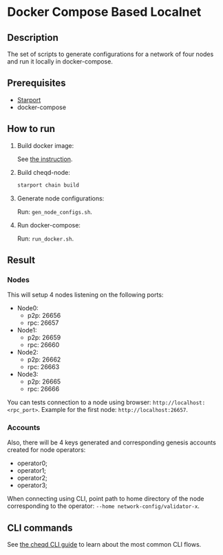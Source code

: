 # Docker Compose Based Localnet

## Description

The set of scripts to generate configurations for a network of four nodes and run it locally in docker-compose.

## Prerequisites

* [Starport](https://docs.starport.network/guide/install.html)
* docker-compose

## How to run

1.  Build docker image:

    See [the instruction](../setup-and-configure/docker-install.md).
2.  Build cheqd-node:

    ```bash
    starport chain build
    ```
3.  Generate node configurations:

    Run: `gen_node_configs.sh`.
4.  Run docker-compose:

    Run: `run_docker.sh`.

## Result

### Nodes

This will setup 4 nodes listening on the following ports:

* Node0:
  * p2p: 26656
  * rpc: 26657
* Node1:
  * p2p: 26659
  * rpc: 26660
* Node2:
  * p2p: 26662
  * rpc: 26663
* Node3:
  * p2p: 26665
  * rpc: 26666

You can tests connection to a node using browser: `http://localhost:<rpc_port>`. Example for the first node: `http://localhost:26657`.

### Accounts

Also, there will be 4 keys generated and corresponding genesis accounts created for node operators:

* operator0;
* operator1;
* operator2;
* operator3;

When connecting using CLI, point path to home directory of the node corresponding to the operator: `--home network-config/validator-x`.

## CLI commands

See [the cheqd CLI guide](../cheqd-cli/) to learn about the most common CLI flows.

